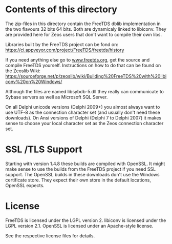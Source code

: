 Contents of this directory
==========================

The zip-files in this directory contain the FreeTDS dblib implementation in the two flavours
32 bits 64 bits. Both are dynamicaly linked to libiconv. They are
provided here for Zeos users that don't want to compile their own libs.

Libraries built by the FreeTDS project can be fond on:
https://ci.appveyor.com/project/FreeTDS/freetds/history

If you need anything else go to www.freetds.org, get the source and compile
FreeTDS yourself. Instructions on how to do that can be found on the Zeoslib
Wiki:
https://sourceforge.net/p/zeoslib/wiki/Building%20FreeTDS%20with%20libiconv%20on%20Windows/

Although the files are named libsybdb-5.dll they really can communicate to Sybase
servers as well as Microsoft SQL Server.

On all Delphi unicode versions (Delphi 2009+) you almost always want to use
UTF-8 as the connection character set (and usually don't need these downloads). On Ansi versions of Delphi (Delphi 7
to Delphi 2007) it makes sense to choose your local character set as the Zeos
connection character set.

SSL /TLS Support
================
Starting with version 1.4.8 these builds are compiled with OpenSSL.
It might make sense to use the builds from the FreeTDS project if you need SSL support.
The OpenSSL builds in these downloads don't use the Windows certificate store.
They expect their own store in the default locations, OpenSSL expects.

License
=======
FreeTDS is licensed under the LGPL version 2.
libiconv is licensed under the LGPL version 2.1.
OpenSSL is licensed under an Apache-style license.

See the respective license files for details.